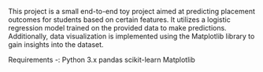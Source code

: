 This project is a small end-to-end toy project aimed at predicting placement outcomes for students based on certain features. It utilizes a logistic regression model trained on the provided data to make predictions. Additionally, data visualization is implemented using the Matplotlib library to gain insights into the dataset.

Requirements -:
Python 3.x
pandas
scikit-learn
Matplotlib
